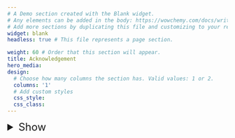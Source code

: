 ```yaml
---
# A Demo section created with the Blank widget.
# Any elements can be added in the body: https://wowchemy.com/docs/writing-markdown-latex/
# Add more sections by duplicating this file and customizing to your requirements.
widget: blank
headless: true # This file represents a page section.

weight: 60 # Order that this section will appear.
title: Acknowledgement
hero_media: 
design:
  # Choose how many columns the section has. Valid values: 1 or 2.
  columns: '1'
  # Add custom styles
  css_style:
  css_class:
---
```

<details>
<summary style="font-size: 24px; border: none;">Show</summary>
<p style="border: none; margin-left: 0;">
This event is brought to you by the Turing Interest Group on <a href="https://www.turing.ac.uk/research/interest-groups/meta-learning-multimodal-data">Meta-Learning for Multimodal Data</a> (welcome to <a href="https://forms.office.com/Pages/ResponsePage.aspx?id=p_SVQ1XklU-Knx-672OE-fR6PcyyBV1JuragBENwKPJUOFhHNkY5WU1RVlczMjNWUVdYTDFDME1VNSQlQCN0PWcu">sign up</a>) and the Multimodal AI Community (welcome to <a href="https://groups.google.com/a/sheffield.ac.uk/g/multimodal-ai-community-group?pli=1">subscribe to our Google Group</a>) supported by the <a href="https://www.sheffield.ac.uk/machine-intelligence">Centre for Machine Intelligence</a> at the University of Sheffield.
</p>
<div style="text-align: center;">
  <img src="/media/AIUK_logo.png" alt="AIUK Logo" style="width: 200px; height: auto; display: inline-block;margin-right: 20px;">
  <img src="/media/CMI_logo_1.png" alt="CMI Logo" style="width: 420px; height: auto; display: inline-block; margin-right: 20px;">
</div>
</details>

